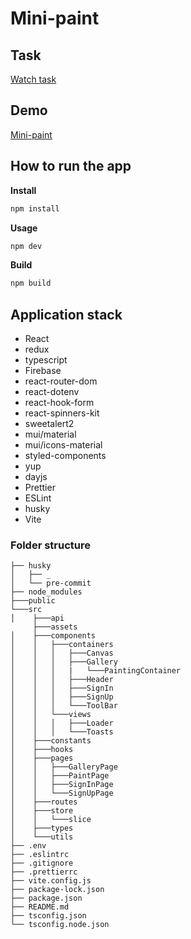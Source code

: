 <h1>Mini-paint</h1>

## Task

<a href="https://drive.google.com/file/d/19cb4whI_HUVPzuaPyaj5r6hGotIVnhho/view">Watch task</a>

## Demo

<a href="https://risui-blet.netlify.app//">Mini-paint</a>

## How to run the app

**Install**

```sh
npm install
```

**Usage**

```sh
npm dev
```

**Build**

```sh
npm build
```

## Application stack

- React
- redux
- typescript
- Firebase
- react-router-dom
- react-dotenv
- react-hook-form
- react-spinners-kit
- sweetalert2
- mui/material
- mui/icons-material
- styled-components
- yup
- dayjs
- Prettier
- ESLint
- husky
- Vite

### Folder structure

```
├── husky
│   ├── _
│   └── pre-commit
├── node_modules
├───public
└───src
│    ├───api
     ├───assets
│    ├───components
│    │   ├───containers
│    │   │   ├───Canvas
│    │   │   ├───Gallery
│    │   │   |   └───PaintingContainer
│    │   │   ├───Header
│    │   │   ├───SignIn
│    │   │   ├───SignUp
│    │   │   └───ToolBar
│    │   └───views
│    │   │   ├───Loader
│    │   │   └───Toasts
│    ├───constants
│    ├───hooks
│    ├───pages
│    │   ├───GalleryPage
│    │   ├───PaintPage
│    │   ├───SignInPage
│    │   └───SignUpPage
│    ├───routes
│    ├───store
│    │   └───slice
│    ├───types
│    └───utils
├── .env
├── .eslintrc
├── .gitignore
├── .prettierrc
├── vite.config.js
├── package-lock.json
├── package.json
├── README.md
├── tsconfig.json
└── tsconfig.node.json
```
